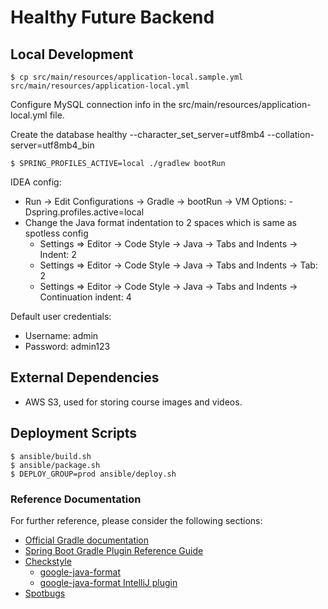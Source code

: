 # Healthy Future Backend

## Local Development

```
$ cp src/main/resources/application-local.sample.yml src/main/resources/application-local.yml
```

Configure MySQL connection info in the src/main/resources/application-local.yml file.

Create the database healthy --character_set_server=utf8mb4 --collation-server=utf8mb4_bin

```
$ SPRING_PROFILES_ACTIVE=local ./gradlew bootRun
```

IDEA config:
* Run -> Edit Configurations -> Gradle -> bootRun -> VM Options: -Dspring.profiles.active=local
* Change the Java format indentation to 2 spaces which is same as spotless config
  * Settings => Editor -> Code Style -> Java -> Tabs and Indents -> Indent: 2
  * Settings => Editor -> Code Style -> Java -> Tabs and Indents -> Tab: 2
  * Settings => Editor -> Code Style -> Java -> Tabs and Indents -> Continuation indent: 4

Default user credentials:
* Username: admin
* Password: admin123

## External Dependencies

* AWS S3, used for storing course images and videos.

## Deployment Scripts

```
$ ansible/build.sh
$ ansible/package.sh
$ DEPLOY_GROUP=prod ansible/deploy.sh
```

### Reference Documentation
For further reference, please consider the following sections:

* [Official Gradle documentation](https://docs.gradle.org)
* [Spring Boot Gradle Plugin Reference Guide](https://docs.spring.io/spring-boot/docs/2.2.6.RELEASE/gradle-plugin/reference/html/)
* [Checkstyle](https://checkstyle.sourceforge.io/)
    * [google-java-format](https://github.com/google/google-java-format)
    * [google-java-format IntelliJ plugin](https://github.com/google/google-java-format#intellij-android-studio-and-other-jetbrains-ides)
* [Spotbugs](https://spotbugs.github.io/)
